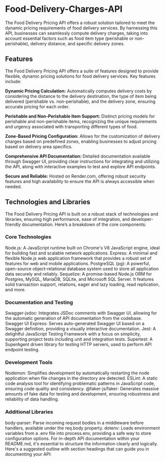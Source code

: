 # Food-Delivery-Charges-API
The Food Delivery Pricing API offers a robust solution tailored to meet the dynamic pricing requirements of food delivery services. By harnessing this API, businesses can seamlessly compute delivery charges, taking into account essential factors such as food item type (perishable or non-perishable), delivery distance, and specific delivery zones.


## Features
The Food Delivery Pricing API offers a suite of features designed to provide flexible, dynamic pricing solutions for food delivery services. Key features include:

**Dynamic Pricing Calculation:**  Automatically computes delivery costs by considering the distance to the delivery destination, the type of item being delivered (perishable vs. non-perishable), and the delivery zone, ensuring accurate pricing for each order.

**Perishable and Non-Perishable Item Support:** Distinct pricing models for perishable and non-perishable items, recognizing the unique requirements and urgency associated with transporting different types of food.

**Zone-Based Pricing Configuration:** Allows for the customization of delivery charges based on predefined zones, enabling businesses to adjust pricing based on delivery area specifics.

**Comprehensive API Documentation:** Detailed documentation available through Swagger UI, providing clear instructions for integrating and utilizing the API, along with interactive examples to test and explore API endpoints.

**Secure and Reliable:** Hosted on Render.com, offering robust security features and high availability to ensure the API is always accessible when needed.

## Technologies and Libraries
The Food Delivery Pricing API is built on a robust stack of technologies and libraries, ensuring high performance, ease of integration, and developer-friendly documentation. Here’s a breakdown of the core components:

### Core Technologies
Node.js: A JavaScript runtime built on Chrome's V8 JavaScript engine, ideal for building fast and scalable network applications.
Express: A minimal and flexible Node.js web application framework that provides a robust set of features for web and mobile applications.
PostgreSQL (pg): A powerful, open-source object-relational database system used to store all application data securely and reliably.
Sequelize: A promise-based Node.js ORM for Postgres, MySQL, MariaDB, SQLite, and Microsoft SQL Server. It features solid transaction support, relations, eager and lazy loading, read replication, and more.

### Documentation and Testing
Swagger-jsdoc: Integrates JSDoc comments with Swagger UI, allowing for the automatic generation of API documentation from the codebase.
Swagger UI Express: Serves auto-generated Swagger UI based on a Swagger definition, providing a visually interactive documentation.
Jest: A delightful JavaScript Testing Framework with a focus on simplicity, supporting project tests including unit and integration tests.
Supertest: A SuperAgent driven library for testing HTTP servers, used to perform API endpoint testing.

### Development Tools
Nodemon: Simplifies development by automatically restarting the node application when file changes in the directory are detected.
ESLint: A static code analysis tool for identifying problematic patterns in JavaScript code, ensuring code quality and consistency.
@faker-js/faker: Generates massive amounts of fake data for testing and development, ensuring robustness and reliability of data handling.

### Additional Libraries
body-parser: Parse incoming request bodies in a middleware before handlers, available under the req.body property.
dotenv: Loads environment variables from a .env file into process.env, providing a safe way to store configuration options.
For in-depth API documentation within your README.md, it's essential to structure the information clearly and logically. Here's a suggested outline with section headings that can guide you in documenting your API:




